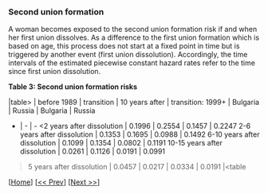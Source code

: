 ### Second union formation 

A woman becomes exposed to the second union formation risk if and when her first union dissolves. As a difference to the first union formation which is based on age, this process does not start at a fixed point in time but is triggered by another event (first union dissolution). Accordingly, the time intervals of the estimated piecewise constant hazard rates refer to the time since first union dissolution. 

**Table 3: Second union formation risks** 

|table>
                              | before 1989 | transition | 10 years after | transition: 1999+
                              | Bulgaria    | Russia | Bulgaria           | Russia 
- | - | -
<2 years after dissolution | 0.1996 | 0.2554 | 0.1457 | 0.2247 
2-6 years after dissolution | 0.1353 | 0.1695 | 0.0988 | 0.1492 
6-10 years after dissolution | 0.1099 | 0.1354 | 0.0802 | 0.1191 
10-15 years after dissolution | 0.0261 | 0.1126 | 0.0191 | 0.0991 
>5 years after dissolution | 0.0457 | 0.0217 | 0.0334 | 0.0191 
|<table



[[Home](#Home)] [[<< Prev](#004-First-union-formation)] [[Next >>](#006-Union-dissolution)]
